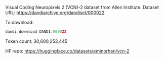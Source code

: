 Visual Coding Neuropixels 2 (VCN)-2 dataset from Allen Institute. Dataset URL: https://dandiarchive.org/dandiset/000022

To download:
```python
dandi download DANDI:000022
```

Token count: 30,600,253,445

HF repo: https://huggingface.co/datasets/eminorhan/vcn-2
